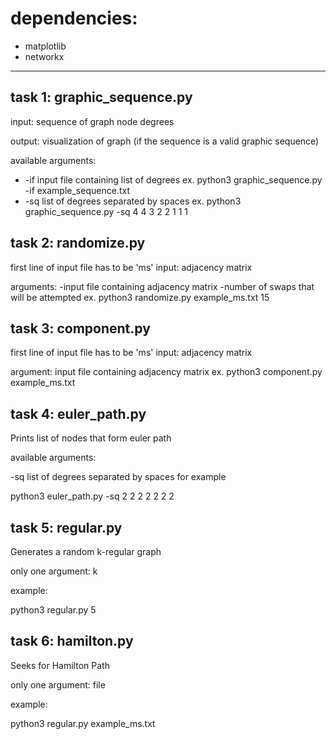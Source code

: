 # dependencies:
- matplotlib
- networkx

--------------------

## task 1: graphic_sequence.py
input: 
sequence of graph node degrees

output:
visualization of graph (if the sequence is a valid graphic sequence)

available arguments:
- -if       input file containing list of degrees ex. python3 graphic_sequence.py -if example_sequence.txt
- -sq       list of degrees separated by spaces ex. python3 graphic_sequence.py -sq 4 4 3 2 2 1 1 1

## task 2: randomize.py
first line of input file has to be 'ms'
input:
adjacency matrix

arguments:
-input file containing adjacency matrix
-number of swaps that will be attempted
ex. python3 randomize.py example_ms.txt 15

## task 3: component.py
first line of input file has to be 'ms'
input:
adjacency matrix

argument:
input file containing adjacency matrix
ex. python3 component.py example_ms.txt

## task 4: euler_path.py
Prints list of nodes that form euler path

available arguments:

-sq list of degrees separated by spaces for example 

python3 euler_path.py -sq 2 2 2 2 2 2 2

## task 5: regular.py
Generates a random k-regular graph

only one argument: k

example:

python3 regular.py 5

## task 6: hamilton.py
Seeks for Hamilton Path

only one argument: file

example:

python3 regular.py example_ms.txt